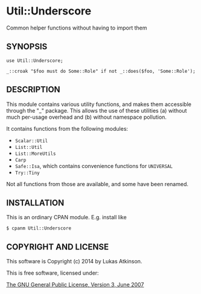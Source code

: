 # Util::Underscore

Common helper functions without having to import them

## SYNOPSIS

    use Util::Underscore;

    _::croak "$foo must do Some::Role" if not _::does($foo, 'Some::Role');

## DESCRIPTION
    
This module contains various utility functions, and makes them accessible through the "_" package. This allows the use of these utilities (a) without much per-usage overhead and (b) without namespace pollution.

It contains functions from the following modules:

 *  `Scalar::Util`
 *  `List::Util`
 *  `List::MoreUtils`
 *  `Carp`
 *  `Safe::Isa`, which contains convenience functions for `UNIVERSAL`
 *  `Try::Tiny`

Not all functions from those are available, and some have been renamed.

## INSTALLATION

This is an ordinary CPAN module. E.g. install like

    $ cpanm Util::Underscore

## COPYRIGHT AND LICENSE

This software is Copyright (c) 2014 by Lukas Atkinson.

This is free software, licensed under:

[The GNU General Public License, Version 3, June 2007](https://www.gnu.org/licenses/gpl-3.0-standalone.html)
